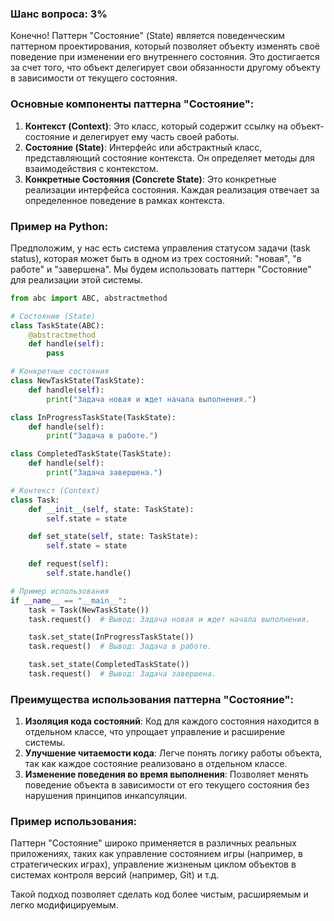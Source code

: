 ### Шанс вопроса: 3%

Конечно! Паттерн "Состояние" (State) является поведенческим паттерном проектирования, который позволяет объекту изменять своё поведение при изменении его внутреннего состояния. Это достигается за счет того, что объект делегирует свои обязанности другому объекту в зависимости от текущего состояния.

### Основные компоненты паттерна "Состояние":
1. **Контекст (Context)**: Это класс, который содержит ссылку на объект-состояние и делегирует ему часть своей работы.
2. **Состояние (State)**: Интерфейс или абстрактный класс, представляющий состояние контекста. Он определяет методы для взаимодействия с контекстом.
3. **Конкретные Состояния (Concrete State)**: Это конкретные реализации интерфейса состояния. Каждая реализация отвечает за определенное поведение в рамках контекста.

### Пример на Python:
Предположим, у нас есть система управления статусом задачи (task status), которая может быть в одном из трех состояний: "новая", "в работе" и "завершена". Мы будем использовать паттерн "Состояние" для реализации этой системы.

```python
from abc import ABC, abstractmethod

# Состояние (State)
class TaskState(ABC):
    @abstractmethod
    def handle(self):
        pass

# Конкретные состояния
class NewTaskState(TaskState):
    def handle(self):
        print("Задача новая и ждет начала выполнения.")

class InProgressTaskState(TaskState):
    def handle(self):
        print("Задача в работе.")

class CompletedTaskState(TaskState):
    def handle(self):
        print("Задача завершена.")

# Контекст (Context)
class Task:
    def __init__(self, state: TaskState):
        self.state = state

    def set_state(self, state: TaskState):
        self.state = state

    def request(self):
        self.state.handle()

# Пример использования
if __name__ == "__main__":
    task = Task(NewTaskState())
    task.request()  # Вывод: Задача новая и ждет начала выполнения.

    task.set_state(InProgressTaskState())
    task.request()  # Вывод: Задача в работе.

    task.set_state(CompletedTaskState())
    task.request()  # Вывод: Задача завершена.
```

### Преимущества использования паттерна "Состояние":
1. **Изоляция кода состояний**: Код для каждого состояния находится в отдельном классе, что упрощает управление и расширение системы.
2. **Улучшение читаемости кода**: Легче понять логику работы объекта, так как каждое состояние реализовано в отдельном классе.
3. **Изменение поведения во время выполнения**: Позволяет менять поведение объекта в зависимости от его текущего состояния без нарушения принципов инкапсуляции.

### Пример использования:
Паттерн "Состояние" широко применяется в различных реальных приложениях, таких как управление состоянием игры (например, в стратегических играх), управление жизненым циклом объектов в системах контроля версий (например, Git) и т.д.

Такой подход позволяет сделать код более чистым, расширяемым и легко модифицируемым.